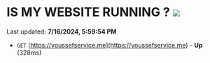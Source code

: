 # IS MY WEBSITE RUNNING ? [![](https://img.shields.io/static/v1?label=Sponsor&message=%E2%9D%A4&logo=GitHub&color=%23fe8e86)](https://github.com/sponsors/Youssef-Lehmam)

Last updated: **7/16/2024, 5:59:54 PM**

- `GET` [https://youssefservice.me](https://youssefservice.me) - **Up** (328ms)

